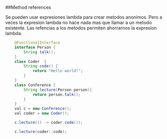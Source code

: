 ##Method references

Se pueden usar expresiones lambda para crear metodos anonimos. Pero
a veces la expresion lambda no hace nada mas que llamar a un metodo
existente. Las refencias a los metodos permiten ahorrarnos la expresion
lambda.

<!-- .element: class="fragment" -->


```java
	@FunctionalInterface
    interface Person {
        String talk();
    }
    class Coder  {
        String code() {
            return "Hello world!";
        }
    }
    class Conference {
        String lecture(Person person){
            return person.talk();
        }
    }
    val c = new Conference();
    val coder = new Coder();

    c.lecture(() -> coder.code());
```
<!-- .element: class="fragment" -->


```java
	c.lecture(coder::code);
```
<!-- .element: class="fragment" -->
